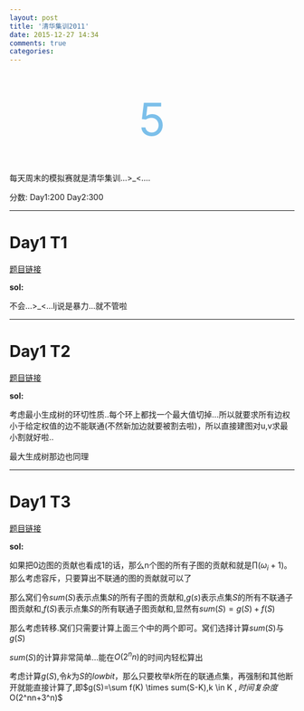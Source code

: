 ```yaml
---
layout: post
title: '清华集训2011'
date: 2015-12-27 14:34
comments: true
categories: 
---
```

<br>
<br>
<div align="center"><span style="font-size:80px;color:#7bbfea;"   >5</span></p></div>
<br>

<script type="text/javascript" src="http://cdn.mathjax.org/mathjax/latest/MathJax.js?config=default"></script>
<!--more-->


每天周末的模拟赛就是清华集训...>_<....

分数:
Day1:$200$
Day2:$300$

---

# Day1 T1

[题目链接](http://www.tsinsen.com/A1276)

**sol:**

不会...>_<...lj说是暴力...就不管啦

---

# Day1 T2

[题目链接](http://www.tsinsen.com/A1277)

**sol:**

考虑最小生成树的环切性质..每个环上都找一个最大值切掉...所以就要求所有边权小于给定权值的边不能联通(不然新加边就要被割去啦)，所以直接建图对u,v求最小割就好啦..

最大生成树那边也同理

---

# Day1 T3


[题目链接](http://www.tsinsen.com/A1278)

**sol:**

如果把$0$边图的贡献也看成$1$的话，那么n个图的所有子图的贡献和就是$\prod (\omega_i+1)$。那么考虑容斥，只要算出不联通的图的贡献就可以了

那么窝们令$sum(S)$表示点集$S$的所有子图的贡献和,$g(s)$表示点集$S$的所有不联通子图贡献和,$f(S)$表示点集$S$的所有联通子图贡献和,显然有$sum(S)=g(S)+f(S)$

那么考虑转移.窝们只需要计算上面三个中的两个即可。窝们选择计算$sum(S)$与$g(S)$

$sum(S)$的计算非常简单...能在$O(2^nn)$的时间内轻松算出

考虑计算$g(S)$,令$k$为$S$的$lowbit$，那么只要枚举$k$所在的联通点集，再强制和其他断开就能直接计算了,即$g(S)=\sum f(K) \times sum(S-K),k \in K $,时间复杂度$O(2^nn+3^n)$

